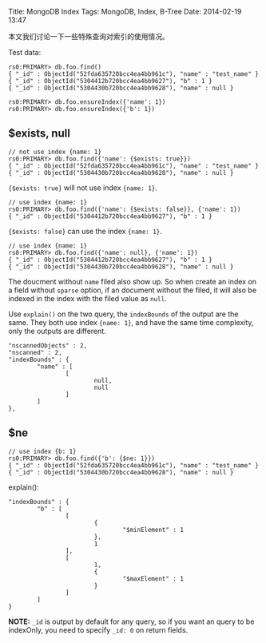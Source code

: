 Title: MongoDB Index
Tags: MongoDB, Index, B-Tree
Date: 2014-02-19 13:47


本文我们讨论一下一些特殊查询对索引的使用情况。

Test data:

    rs0:PRIMARY> db.foo.find()
    { "_id" : ObjectId("52fda635720bcc4ea4bb961c"), "name" : "test_name" }
    { "_id" : ObjectId("5304412b720bcc4ea4bb9627"), "b" : 1 }
    { "_id" : ObjectId("5304430b720bcc4ea4bb9628"), "name" : null }

    rs0:PRIMARY> db.foo.ensureIndex({'name': 1})
    rs0:PRIMARY> db.foo.ensureIndex({'b': 1})

## $exists, null

    // not use index {name: 1}
    rs0:PRIMARY> db.foo.find({'name': {$exists: true}})
    { "_id" : ObjectId("52fda635720bcc4ea4bb961c"), "name" : "test_name" }
    { "_id" : ObjectId("5304430b720bcc4ea4bb9628"), "name" : null }

`{$exists: true}` will not use index `{name: 1}`.

    // use index {name: 1}
    rs0:PRIMARY> db.foo.find({'name': {$exists: false}}, {'name': 1})
    { "_id" : ObjectId("5304412b720bcc4ea4bb9627"), "b" : 1 }

`{$exists: false}` can use the index `{name: 1}`.

    // use index {name: 1}
    rs0:PRIMARY> db.foo.find({'name': null}, {'name': 1})
    { "_id" : ObjectId("5304412b720bcc4ea4bb9627"), "b" : 1 }
    { "_id" : ObjectId("5304430b720bcc4ea4bb9628"), "name" : null }

The doucment without `name` filed also show up. So when create an index on a field without `sparse` option, if an document without the filed, it will also be indexed in the index with the filed value as `null`.

Use `explain()` on the two query, the `indexBounds` of the output are the same. They both use index `{name: 1}`, and have the same time complexity, only the outputs are different.

    "nscannedObjects" : 2,
    "nscanned" : 2,
    "indexBounds" : {
            "name" : [
                    [
                            null,
                            null
                    ]
            ]
    },




## $ne

    // use index {b: 1}
    rs0:PRIMARY> db.foo.find({'b': {$ne: 1}})
    { "_id" : ObjectId("52fda635720bcc4ea4bb961c"), "name" : "test_name" }
    { "_id" : ObjectId("5304430b720bcc4ea4bb9628"), "name" : null }


explain():

    "indexBounds" : {
            "b" : [
                    [
                            {
                                    "$minElement" : 1
                            },
                            1
                    ],
                    [
                            1,
                            {
                                    "$maxElement" : 1
                            }
                    ]
            ]
    }


**NOTE:** `_id` is output by default for any query, so if you want an query to be indexOnly, you need to specify `_id: 0` on return fields.
